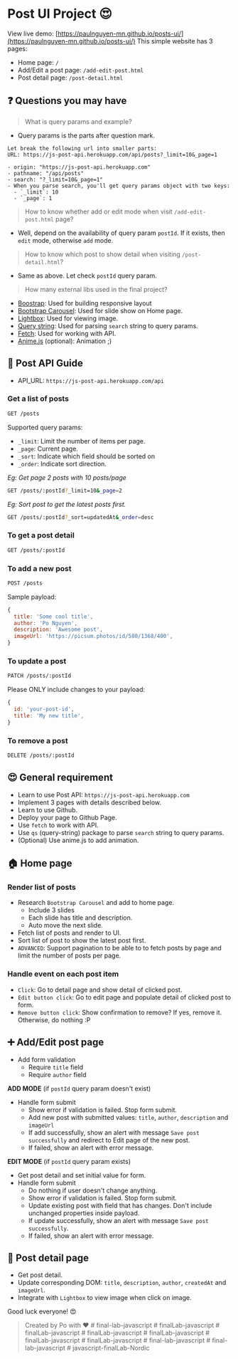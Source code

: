 # Post UI Project :heart_eyes:

View live demo: [https://paulnguyen-mn.github.io/posts-ui/](https://paulnguyen-mn.github.io/posts-ui/)
This simple website has 3 pages:
- Home page: `/`
- Add/Edit a post page: `/add-edit-post.html`
- Post detail page: `/post-detail.html`

## :question: Questions you may have

> What is query params and example?

- Query params is the parts after question mark.

```
Let break the following url into smaller parts:
URL: https://js-post-api.herokuapp.com/api/posts?_limit=10&_page=1

- origin: "https://js-post-api.herokuapp.com"
- pathname: "/api/posts"
- search: "?_limit=10&_page=1"
- When you parse search, you'll get query params object with two keys:
  - `_limit`: 10
  - `_page`: 1
```

> How to know whether add or edit mode when visit `/add-edit-post.html` page?

- Well, depend on the availability of query param `postId`.
  If it exists, then `edit` mode, otherwise `add` mode.

> How to know which post to show detail when visiting `/post-detail.html`?

- Same as above. Let check `postId` query param.

> How many external libs used in the final project?

- [Boostrap](https://getbootstrap.com/): Used for building responsive layout
- [Bootstrap Carousel](https://getbootstrap.com/docs/4.0/components/carousel/): Used for slide show on Home page.
- [Lightbox](https://lokeshdhakar.com/projects/lightbox2/): Used for viewing image.
- [Query string](https://cdnjs.com/libraries/qs): Used for parsing `search` string to query params.
- [Fetch](https://github.com/github/fetch): Used for working with API.
- [Anime.js](https://animejs.com/) (optional): Animation ;)


## :tada: Post API Guide

- API_URL: `https://js-post-api.herokuapp.com/api`

### Get a list of posts

```sh
GET /posts
```


Supported query params:
- `_limit`: Limit the number of items per page.
- `_page`: Current page.
- `_sort`: Indicate which field should be sorted on
- `_order`: Indicate sort direction.

*Eg: Get page 2 posts with 10 posts/page*

```sh
GET /posts/:postId?_limit=10&_page=2
```

*Eg: Sort post to get the latest posts first.*

```sh
GET /posts/:postId?_sort=updatedAt&_order=desc
```


### To get a post detail

```sh
GET /posts/:postId
```

### To add a new post

```sh
POST /posts
```

Sample payload:

```js
{
  title: 'Some cool title',
  author: 'Po Nguyen',
  description: 'Awesome post',
  imageUrl: 'https://picsum.photos/id/580/1368/400',
}
```

### To update a post

```sh
PATCH /posts/:postId
```

Please ONLY include changes to your payload:

```js
{
  id: 'your-post-id',
  title: 'My new title',
}
```

### To remove a post

```sh
DELETE /posts/:postId
```

## :heart_eyes: General requirement

- Learn to use Post API: `https://js-post-api.herokuapp.com`
- Implement 3 pages with details described below.
- Learn to use Github.
- Deploy your page to Github Page.
- Use `fetch` to work with API.
- Use `qs` (query-string) package to parse `search` string to query params.
- (Optional) Use anime.js to add animation.

## :house: Home page

### Render list of posts

- Research `Bootstrap Carousel` and add to home page.
  - Include 3 slides
  - Each slide has title and description.
  - Auto move the next slide.
- Fetch list of posts and render to UI.
- Sort list of post to show the latest post first.
- `ADVANCED`: Support pagination to be able to to fetch posts by page and limit the number of posts per page.

### Handle event on each post item

- `Click`: Go to detail page and show detail of clicked post.
- `Edit button click`: Go to edit page and populate detail of clicked post to form.
- `Remove button click`: Show confirmation to remove? If yes, remove it. Otherwise, do nothing :P


## :heavy_plus_sign: Add/Edit post page

- Add form validation
  - Require `title` field
  - Require `author` field

**ADD MODE** (if `postId` query param doesn't exist)

- Handle form submit
  - Show error if validation is failed. Stop form submit.
  - Add new post with submitted values: `title`, `author`, `description` and `imageUrl`
  - If add successfully, show an alert with message `Save post successfully` and redirect to Edit page of the new post.
  - If failed, show an alert with error message.

**EDIT MODE** (if `postId` query param exists)

- Get post detail and set initial value for form.
- Handle form submit
  - Do nothing if user doesn't change anything.
  - Show error if validation is failed. Stop form submit.
  - Update existing post with field that has changes. Don't include unchanged properties inside payload.
  - If update successfully, show an alert with message `Save post successfully`.
  - If failed, show an alert with error message.

## :eyes: Post detail page

- Get post detail.
- Update corresponding DOM: `title`, `description`, `author`, `createdAt` and `imageUrl`.
- Integrate with `Lightbox` to view image when click on image.


Good luck everyone! :heart_eyes:
> Created by Po with :heart:
#   f i n a l - l a b - j a v a s c r i p t  
 #   f i n a l L a b - j a v a s c r i p t  
 #   f i n a l L a b - j a v a s c r i p t  
 #   f i n a l L a b - j a v a s c r i p t  
 #   f i n a l L a b - j a v a s c r i p t  
 #   f i n a l L a b - j a v a s c r i p t  
 #   f i n a l L a b - j a v a s c r i p t  
 #   f i n a l - l a b - j a v a s c r i p t  
 #   f i n a l - l a b - j a v a s c r i p t  
 # javascript-finalLab-Nordic
